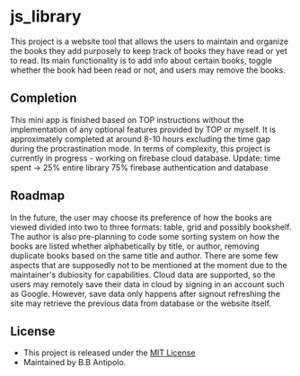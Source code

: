 # js_library
This project is a website tool that allows the users to maintain and organize the books they add purposely to keep track of books they have read or yet to read. Its main functionality is to add info about certain books, toggle whether the book had been read or not, and users may remove the books.

## Completion
This mini app is finished based on TOP instructions without the implementation of any optional features provided by TOP or myself. It is approximately completed at around 8-10 hours excluding the time gap during the procrastination mode. In terms of complexity, this project is currently in progress - working on firebase cloud database. Update: time spent -> 25% entire library 75% firebase authentication and database

## Roadmap
In the future, the user may choose its preference of how the books are viewed divided into two to three formats: table, grid and possibly bookshelf. The author is also pre-planning to code some sorting system on how the books are listed whether alphabetically by title, or author, removing duplicate books based on the same title and author. There are some few aspects that are supposedly not to be mentioned at the moment due to the maintainer's dubiosity for capabilities. Cloud data are supported, so the users may remotely save their data in cloud by signing in an account such as Google. However, save data only happens after signout refreshing the site may retrieve the previous data from database or the website itself.

## License
* This project is released under the [MIT License](https://opensource.org/licenses/MIT)
* Maintained by B.B Antipolo.

